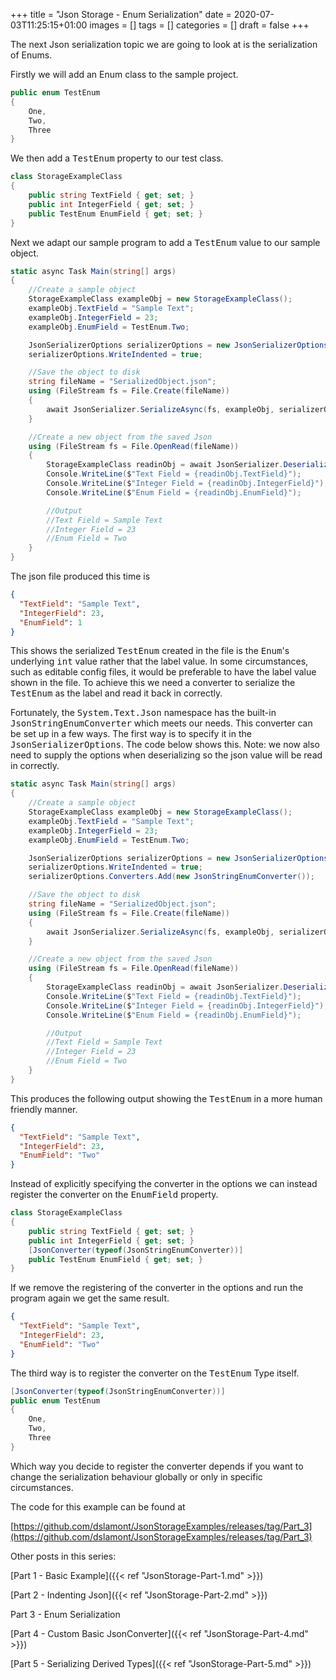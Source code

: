 +++
title = "Json Storage - Enum Serialization"
date = 2020-07-03T11:25:15+01:00
images = []
tags = []
categories = []
draft = false
+++

The next Json serialization topic we are going to look at is the serialization of Enums.

Firstly we will add an Enum class to the sample project.


``` csharp {linenostart=1}
public enum TestEnum
{
    One,
    Two,
    Three
}
```

We then add a <tt>TestEnum</tt> property to our test class.
 
```csharp {hl_lines=[5],linenostart=1}
class StorageExampleClass
{
    public string TextField { get; set; }
    public int IntegerField { get; set; }        
    public TestEnum EnumField { get; set; }
}
```

Next we adapt our sample program to add a <tt>TestEnum</tt> value to our sample object.


``` csharp {hl_lines=[7,30],linenostart=1}
static async Task Main(string[] args)
{
    //Create a sample object
    StorageExampleClass exampleObj = new StorageExampleClass();
    exampleObj.TextField = "Sample Text";
    exampleObj.IntegerField = 23;
    exampleObj.EnumField = TestEnum.Two;

    JsonSerializerOptions serializerOptions = new JsonSerializerOptions();
    serializerOptions.WriteIndented = true;

    //Save the object to disk
    string fileName = "SerializedObject.json";
    using (FileStream fs = File.Create(fileName))
    {
        await JsonSerializer.SerializeAsync(fs, exampleObj, serializerOptions);
    }

    //Create a new object from the saved Json
    using (FileStream fs = File.OpenRead(fileName))
    {
        StorageExampleClass readinObj = await JsonSerializer.DeserializeAsync<StorageExampleClass>(fs);
        Console.WriteLine($"Text Field = {readinObj.TextField}");
        Console.WriteLine($"Integer Field = {readinObj.IntegerField}");
        Console.WriteLine($"Enum Field = {readinObj.EnumField}");

        //Output
        //Text Field = Sample Text
        //Integer Field = 23
        //Enum Field = Two
    }
}
```
The json file produced this time is

``` json {hl_lines=[4],linenostart=1}
{
  "TextField": "Sample Text",
  "IntegerField": 23,
  "EnumField": 1
}
```

This shows the serialized <tt>TestEnum</tt> created in the file is the <tt>Enum</tt>'s underlying <tt>int</tt> value rather that the label value. In some circumstances, such as editable config files, it would be preferable to have the label value shown in the file. To achieve this we need a converter to serialize the <tt>TestEnum</tt> as the label and read it back in correctly. 

Fortunately, the <tt>System.Text.Json</tt> namespace has the built-in <tt>JsonStringEnumConverter</tt> which meets our needs. This converter can be set up in a few ways. The first way is to specify it in the <tt>JsonSerializerOptions</tt>. The code below shows this. Note: we now also need to supply the options when deserializing so the json value will be read in correctly.

``` csharp {hl_lines=[11,23],linenostart=1}
static async Task Main(string[] args)
{
    //Create a sample object
    StorageExampleClass exampleObj = new StorageExampleClass();
    exampleObj.TextField = "Sample Text";
    exampleObj.IntegerField = 23;
    exampleObj.EnumField = TestEnum.Two;

    JsonSerializerOptions serializerOptions = new JsonSerializerOptions();
    serializerOptions.WriteIndented = true;
    serializerOptions.Converters.Add(new JsonStringEnumConverter());

    //Save the object to disk
    string fileName = "SerializedObject.json";
    using (FileStream fs = File.Create(fileName))
    {
        await JsonSerializer.SerializeAsync(fs, exampleObj, serializerOptions);
    }

    //Create a new object from the saved Json
    using (FileStream fs = File.OpenRead(fileName))
    {
        StorageExampleClass readinObj = await JsonSerializer.DeserializeAsync<StorageExampleClass>(fs, serializerOptions);
        Console.WriteLine($"Text Field = {readinObj.TextField}");
        Console.WriteLine($"Integer Field = {readinObj.IntegerField}");
        Console.WriteLine($"Enum Field = {readinObj.EnumField}");

        //Output
        //Text Field = Sample Text
        //Integer Field = 23
        //Enum Field = Two
    }
}
```
This produces the following output showing the <tt>TestEnum</tt> in a more human friendly manner.

``` json {hl_lines=[4],linenostart=1}
{
  "TextField": "Sample Text",
  "IntegerField": 23,
  "EnumField": "Two"
}
```

Instead of explicitly specifying the converter in the options we can instead register the converter on the <tt>EnumField</tt> property.

``` csharp {hl_lines=["5-6"],linenostart=1}
class StorageExampleClass
{
    public string TextField { get; set; }
    public int IntegerField { get; set; }        
    [JsonConverter(typeof(JsonStringEnumConverter))]
    public TestEnum EnumField { get; set; }
}
```

If we remove the registering of the converter in the options and run the program again we get the same result.

``` json {hl_lines=[4],linenostart=1}
{
  "TextField": "Sample Text",
  "IntegerField": 23,
  "EnumField": "Two"
}
```

The third way is to register the converter on the <tt>TestEnum</tt> Type itself.

``` csharp {hl_lines=[1],linenostart=1}
[JsonConverter(typeof(JsonStringEnumConverter))]
public enum TestEnum
{
    One,
    Two,
    Three
}
```
Which way you decide to register the converter depends if you want to change the serialization behaviour globally or only in specific circumstances.

The code for this example can be found at 

[https://github.com/dslamont/JsonStorageExamples/releases/tag/Part_3](https://github.com/dslamont/JsonStorageExamples/releases/tag/Part_3) 

Other posts in this series:

[Part 1 - Basic Example]({{< ref "JsonStorage-Part-1.md" >}}) 

[Part 2 - Indenting Json]({{< ref "JsonStorage-Part-2.md" >}}) 

Part 3 - Enum Serialization 

[Part 4 - Custom Basic JsonConverter]({{< ref "JsonStorage-Part-4.md" >}}) 

[Part 5 - Serializing Derived Types]({{< ref "JsonStorage-Part-5.md" >}}) 
